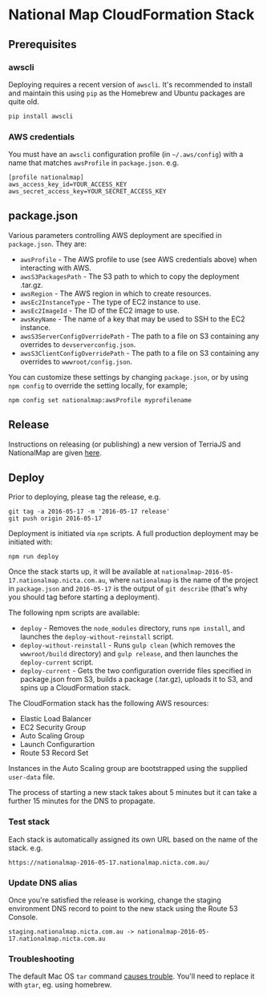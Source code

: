 # National Map CloudFormation Stack

## Prerequisites

### awscli

Deploying requires a recent version of `awscli`. It's recommended to install and maintain this using `pip` as the Homebrew and Ubuntu packages are quite old.

```sh
pip install awscli
```

### AWS credentials

You must have an `awscli` configuration profile (in `~/.aws/config`) with a name that matches `awsProfile` in `package.json`.  e.g.

```
[profile nationalmap]
aws_access_key_id=YOUR_ACCESS_KEY
aws_secret_access_key=YOUR_SECRET_ACCESS_KEY
```

## package.json

Various parameters controlling AWS deployment are specified in `package.json`.  They are:

* `awsProfile` - The AWS profile to use (see AWS credentials above) when interacting with AWS.
* `awsS3PackagesPath` - The S3 path to which to copy the deployment .tar.gz.
* `awsRegion` - The AWS region in which to create resources.
* `awsEc2InstanceType` - The type of EC2 instance to use.
* `awsEc2ImageId` - The ID of the EC2 image to use.
* `awsKeyName` - The name of a key that may be used to SSH to the EC2 instance.
* `awsS3ServerConfigOverridePath` - The path to a file on S3 containing any overrides to `devserverconfig.json`.
* `awsS3ClientConfigOverridePath` - The path to a file on S3 containing any overrides to `wwwroot/config.json`.

You can customize these settings by changing `package.json`, or by using `npm config` to override the setting locally, for example;

```
npm config set nationalmap:awsProfile myprofilename
```

## Release

Instructions on releasing (or publishing) a new version of TerriaJS and NationalMap are given [here](https://github.com/TerriaJS/nationalmap/wiki/Releasing-NationalMap).

## Deploy

Prior to deploying, please tag the release, e.g.

```
git tag -a 2016-05-17 -m '2016-05-17 release'
git push origin 2016-05-17
```

Deployment is initiated via `npm` scripts.  A full production deployment may be initiated with:

```
npm run deploy
```

Once the stack starts up, it will be available at `nationalmap-2016-05-17.nationalmap.nicta.com.au`, where `nationalmap` is the name of the project in `package.json` and `2016-05-17` is the output of `git describe` (that's why you should tag before starting a deployment).

The following npm scripts are available:

* `deploy` - Removes the `node_modules` directory, runs `npm install`, and launches the `deploy-without-reinstall` script.
* `deploy-without-reinstall` - Runs `gulp clean` (which removes the `wwwroot/build` directory) and `gulp release`, and then launches the `deploy-current` script.
* `deploy-current` - Gets the two configuration override files specified in package.json from S3, builds a package (.tar.gz), uploads it to S3, and spins up a CloudFormation stack.


The CloudFormation stack has the following AWS resources:

  - Elastic Load Balancer
  - EC2 Security Group
  - Auto Scaling Group
  - Launch Configurartion
  - Route 53 Record Set

Instances in the Auto Scaling group are bootstrapped using the supplied `user-data` file.

The process of starting a new stack takes about 5 minutes but it can take a further 15 minutes for the DNS to propagate.

### Test stack

Each stack is automatically assigned its own URL based on the name of the stack. e.g.

```
https://nationalmap-2016-05-17.nationalmap.nicta.com.au/
```

### Update DNS alias

Once you're satisfied the release is working, change the staging environment DNS record to point to the new stack using the Route 53 Console.


```
staging.nationalmap.nicta.com.au -> nationalmap-2016-05-17.nationalmap.nicta.com.au
```

### Troubleshooting

The default Mac OS `tar` command [causes trouble](http://superuser.com/questions/318809/linux-os-x-tar-incompatibility-tarballs-created-on-os-x-give-errors-when-unt). You'll need to replace it with `gtar`, eg. using homebrew.
